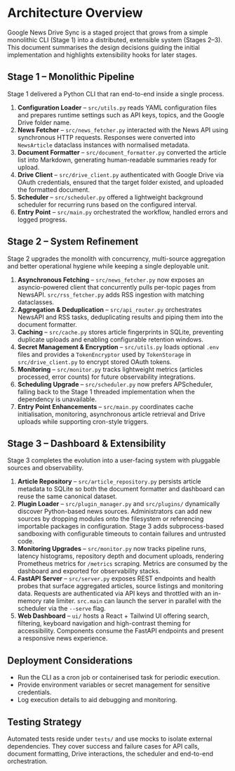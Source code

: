# Architecture Overview

Google News Drive Sync is a staged project that grows from a simple monolithic CLI (Stage 1) into a distributed, extensible
system (Stages 2–3). This document summarises the design decisions guiding the initial implementation and highlights
extensibility hooks for later stages.

## Stage 1 – Monolithic Pipeline

Stage 1 delivered a Python CLI that ran end-to-end inside a single process.

1. **Configuration Loader** – `src/utils.py` reads YAML configuration files and prepares runtime settings such as API keys,
   topics, and the Google Drive folder name.
2. **News Fetcher** – `src/news_fetcher.py` interacted with the News API using synchronous HTTP requests. Responses were
   converted into `NewsArticle` dataclass instances with normalised metadata.
3. **Document Formatter** – `src/document_formatter.py` converted the article list into Markdown, generating human-readable
   summaries ready for upload.
4. **Drive Client** – `src/drive_client.py` authenticated with Google Drive via OAuth credentials, ensured that the target folder
   existed, and uploaded the formatted document.
5. **Scheduler** – `src/scheduler.py` offered a lightweight background scheduler for recurring runs based on the configured
   interval.
6. **Entry Point** – `src/main.py` orchestrated the workflow, handled errors and logged progress.

## Stage 2 – System Refinement

Stage 2 upgrades the monolith with concurrency, multi-source aggregation and better operational hygiene while keeping a
single deployable unit.

1. **Asynchronous Fetching** – `src/news_fetcher.py` now exposes an asyncio-powered client that concurrently pulls per-topic
   pages from NewsAPI. `src/rss_fetcher.py` adds RSS ingestion with matching dataclasses.
2. **Aggregation & Deduplication** – `src/api_router.py` orchestrates NewsAPI and RSS tasks, deduplicating results and piping
   them into the document formatter.
3. **Caching** – `src/cache.py` stores article fingerprints in SQLite, preventing duplicate uploads and enabling configurable
   retention windows.
4. **Secret Management & Encryption** – `src/utils.py` loads optional `.env` files and provides a `TokenEncryptor` used by
   `TokenStorage` in `src/drive_client.py` to encrypt stored OAuth tokens.
5. **Monitoring** – `src/monitor.py` tracks lightweight metrics (articles processed, error counts) for future observability
   integrations.
6. **Scheduling Upgrade** – `src/scheduler.py` now prefers APScheduler, falling back to the Stage 1 threaded implementation
   when the dependency is unavailable.
7. **Entry Point Enhancements** – `src/main.py` coordinates cache initialisation, monitoring, asynchronous article retrieval
   and Drive uploads while supporting cron-style triggers.

## Stage 3 – Dashboard & Extensibility

Stage 3 completes the evolution into a user-facing system with pluggable sources and observability.

1. **Article Repository** – `src/article_repository.py` persists article metadata to SQLite so both the document formatter and
   dashboard can reuse the same canonical dataset.
2. **Plugin Loader** – `src/plugin_manager.py` and `src/plugins/` dynamically discover Python-based news sources. Administrators
   can add new sources by dropping modules onto the filesystem or referencing importable packages in configuration. Stage 3 adds
   subprocess-based sandboxing with configurable timeouts to contain failures and untrusted code.
3. **Monitoring Upgrades** – `src/monitor.py` now tracks pipeline runs, latency histograms, repository depth and document uploads,
   rendering Prometheus metrics for `/metrics` scraping. Metrics are consumed by the dashboard and exported for observability
   stacks.
4. **FastAPI Server** – `src/server.py` exposes REST endpoints and health probes that surface aggregated articles, source
   listings and monitoring data. Requests are authenticated via API keys and throttled with an in-memory rate limiter. `src.main`
   can launch the server in parallel with the scheduler via the `--serve` flag.
5. **Web Dashboard** – `ui/` hosts a React + Tailwind UI offering search, filtering, keyboard navigation and high-contrast
   theming for accessibility. Components consume the FastAPI endpoints and present a responsive news experience.

## Deployment Considerations

- Run the CLI as a cron job or containerised task for periodic execution.
- Provide environment variables or secret management for sensitive credentials.
- Log execution details to aid debugging and monitoring.

## Testing Strategy

Automated tests reside under `tests/` and use mocks to isolate external dependencies. They cover success and failure cases for
API calls, document formatting, Drive interactions, the scheduler and end-to-end orchestration.

